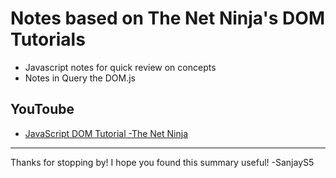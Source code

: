 # Notes based on The Net Ninja's DOM Tutorials
* Javascript notes for quick review on concepts
* Notes in Query the DOM.js
## YouToube 
* [JavaScript DOM Tutorial -The Net Ninja](https://www.youtube.com/watch?v=FIORjGvT0kk&list=PL4cUxeGkcC9gfoKa5la9dsdCNpuey2s-V)
---
Thanks for stopping by! I hope you found this summary useful! -SanjayS5
